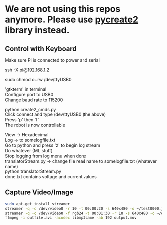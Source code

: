 # We are not using this repos anymore. Please use [pycreate2](https://github.com/parallel-ml/pycreate2) library instead.


## Control with Keyboard
Make sure Pi is connected to power and serial  

ssh -X pi@192.168.1.2  

sudo chmod o+rw /dev/ttyUSB0  

'gtkterm' in terminal  
Configure port to USB0  
Change baud rate to 115200  


python create2_cmds.py  
Click connect and type /dev/ttyUSB0 (the above)  
Press 'p' then 'f'  
The robot is now controllable  


View -> Hexadecimal  
Log -> to somelogfile.txt  
Go to python and press 'z' to begin log stream  
Do whatever (ML stuff)  
Stop logging from log menu when done  
translatorStream.py -> change file read name to somelogfile.txt (whatever name)  
python translatorStream.py  
done.txt contains voltage and current values  


## Capture Video/Image
```bash
sudo apt-get install streamer
streamer -q -c /dev/video0 -r 10 -t 00:00:20 -s 640x480 -o ~/test0000.jpeg
streamer -q -c /dev/video0 -f rgb24 -t 00:01:30 -r 10 -s 640x480 -o ~/outfile.avi
ffmpeg -i outfile.avi -acodec libmp3lame -ab 192 output.mov
```
